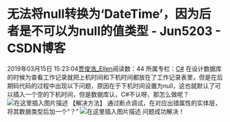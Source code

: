 # 无法将null转换为‘DateTime’，因为后者是不可以为null的值类型 - Jun5203 - CSDN博客
2019年03月15日 15:23:04[贾俊浩_Ellen](https://me.csdn.net/Ellen5203)阅读数：44
所属专栏：[C#](https://blog.csdn.net/column/details/29824.html)
在设计数据库的时候为查看工作记录就把上机时间和下机时间都放在了工作记录表里，但是在后期码代码的过程中出现以下问题，原因在于下机时间设置为null，这也就默认了可以插入一个空的下机时间，但是数据库认，C#不认呀，那怎么做呢？
![在这里插入图片描述](https://img-blog.csdnimg.cn/20190315151330988.png)
【解决方法】
通过断点调试，在对应出错属性的实体层，将其数据类型后加一个“？”
![在这里插入图片描述](https://img-blog.csdnimg.cn/20190315152042190.png)
问题成功解决！
